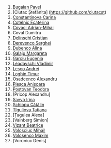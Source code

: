 1. [Bugaian Pavel](https://github.com/PavelBugaian)
1. [Ciutac Ștefănița]	(https://github.com/ciutacst)
1. [Constantinova Carina](https://github.com/konstarina)	
1. [Cotelnic Ecaterina](https://github.com/KateCotelnic)	
1. [Covaci Adrian-Mihai](https://github.com/adrianncovaci)	
1. Coval Dumitru	
1. [Delinschi Cristian](https://github.com/cristian-delinschi)	
1. [Derevenco Serghei](https://github.com/SergheiDerevenco)
1. [Dubenco Alina](https://github.com/alinadubenco)	
1. [Galaju Margareta](https://github.com/MargaretaGalaju)
1. [Garciu Eugenia](https://github.com/janegarciu)	
1. [Leadavschi Vladimir](https://github.com/snowtoslow)
1. [Leșco Andrei](https://github.com/whysoserious97)	
1. [Loghin Timur](https://github.com/beater13)
1. [Osadcenco Alexandru](https://github.com/alexanderosadc)	
1. [Pleșca Anișoara](https://github.com/galathinius)
1. [Postovan Teodora](https://github.com/TeodoraPostovan)
1. [Pricop Alexandru]	
1. [Savva Irina](https://github.com/irinasavva7)
1. [Șchiopu Cătălin](https://github.com/scatalin1)
1. [Țîguliova Tatiana](https://github.com/Tanyatsy)
1. [Țugulea Alexa]	       
1. [Vainberg Simion]	
1. [Vizant Beatrice](https://github.com/DivineBee)
1. [Voloșciuc Mihail](https://github.com/VolosciucMihail)	
1. [Voloșenco Maxim](https://github.com/Dudar2000)
1. [Voroniuc Denis]	       
